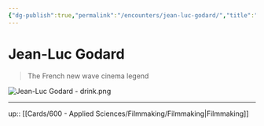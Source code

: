 ```yaml
---
{"dg-publish":true,"permalink":"/encounters/jean-luc-godard/","title":"Jean-Luc Godard","tags":["📝","📝/🌞","on/directors","on/film","on/filmmaking","on/movies"]}
---
```



# Jean-Luc Godard

> The French new wave cinema legend 

![Jean-Luc Godard - drink.png](/img/user/Extras/Attachments/Jean-Luc%20Godard%20-%20drink.png)

---
up:: [[Cards/600 - Applied Sciences/Filmmaking/Filmmaking\|Filmmaking]]

